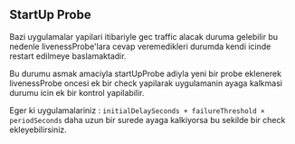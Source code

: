 ## StartUp Probe

Bazi uygulamalar yapilari itibariyle gec traffic alacak duruma gelebilir bu nedenle livenessProbe'lara cevap veremedikleri durumda kendi icinde restart edilmeye baslamaktadir.

Bu durumu asmak amaciyla startUpProbe adiyla yeni bir probe eklenerek livenessProbe oncesi ek bir check yapilarak uygulamanin ayaga kalkmasi durumu icin ek bir kontrol yapilabilir.


Eger ki uygulamalariniz : `initialDelaySeconds + failureThreshold × periodSeconds` daha uzun bir surede ayaga kalkiyorsa bu sekilde bir check ekleyebilirsiniz.

